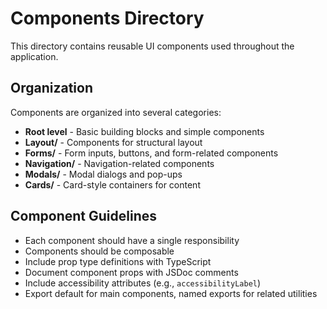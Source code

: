# Components Directory

This directory contains reusable UI components used throughout the application.

## Organization

Components are organized into several categories:

- **Root level** - Basic building blocks and simple components
- **Layout/** - Components for structural layout
- **Forms/** - Form inputs, buttons, and form-related components
- **Navigation/** - Navigation-related components
- **Modals/** - Modal dialogs and pop-ups
- **Cards/** - Card-style containers for content

## Component Guidelines

- Each component should have a single responsibility
- Components should be composable
- Include prop type definitions with TypeScript
- Document component props with JSDoc comments
- Include accessibility attributes (e.g., `accessibilityLabel`)
- Export default for main components, named exports for related utilities
